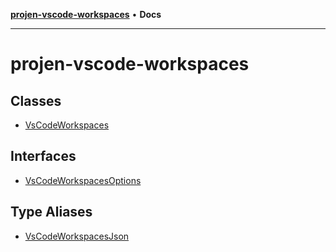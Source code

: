 [**projen-vscode-workspaces**](README.md) • **Docs**

***

# projen-vscode-workspaces

## Classes

- [VsCodeWorkspaces](classes/VsCodeWorkspaces.md)

## Interfaces

- [VsCodeWorkspacesOptions](interfaces/VsCodeWorkspacesOptions.md)

## Type Aliases

- [VsCodeWorkspacesJson](type-aliases/VsCodeWorkspacesJson.md)
